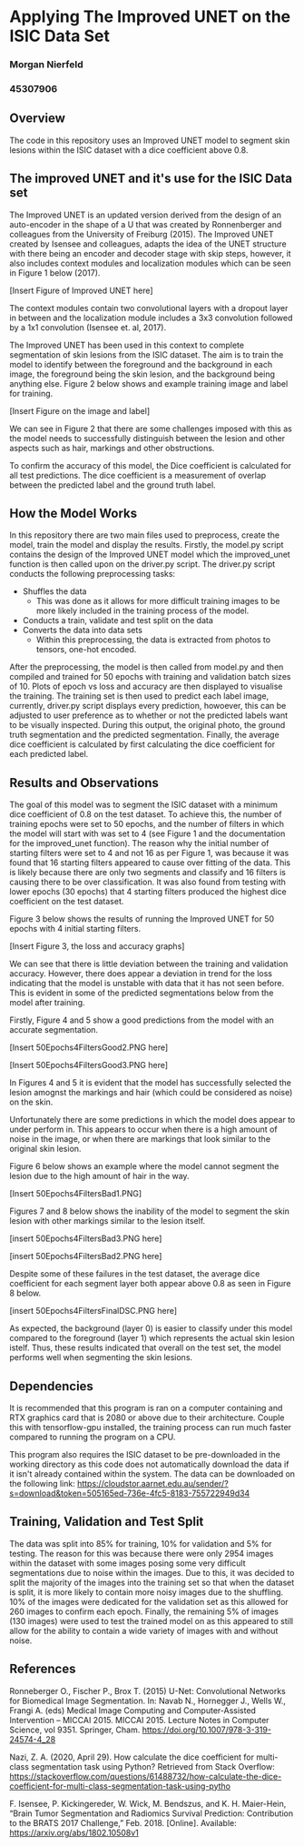 # Applying The Improved UNET on the ISIC Data Set
### Morgan Nierfeld
### 45307906

## Overview

The code in this repository uses an Improved UNET model to segment skin lesions within the ISIC dataset with a dice coefficient above 0.8.

## The improved UNET and it's use for the ISIC Data set

The Improved UNET is an updated version derived from the design of an auto-encoder in the shape of a U that was created by Ronnenberger and colleagues from the University of Freiburg (2015). The Improved UNET created by Isensee and colleagues, adapts the idea of the UNET structure with there being an encoder and decoder stage with skip steps, however, it also includes context modules and localization modules which can be seen in Figure 1 below (2017).

[Insert Figure of Improved UNET here]

The context modules contain two convolutional layers with a dropout layer in between and the localization module includes a 3x3 convolution followed by a 1x1 convolution (Isensee et. al, 2017).

The Improved UNET has been used in this context to complete segmentation of skin lesions from the ISIC dataset. The aim is to train the model to identify between the foreground and the background in each image, the foreground being the skin lesion, and the background being anything else. Figure 2 below shows and example training image and label for training.

[Insert Figure on the image and label]

We can see in Figure 2 that there are some challenges imposed with this as the model needs to successfully distinguish between the lesion and other aspects such as hair, markings and other obstructions.

To confirm the accuracy of this model, the Dice coefficient is calculated for all test predictions. The dice coefficient is a measurement of overlap between the predicted label and the ground truth label.

## How the Model Works

In this repository there are two main files used to preprocess, create the model, train the model and display the results. Firstly, the model.py script contains the design of the Improved UNET model which the improved_unet function is then called upon on the driver.py script. The driver.py script conducts the following preprocessing tasks:
* Shuffles the data
    * This was done as it allows for more difficult training images to be more likely included in the training process of the model.
* Conducts a train, validate and test split on the data
* Converts the data into data sets
    * Within this preprocessing, the data is extracted from photos to tensors, one-hot encoded.

After the preprocessing, the model is then called from model.py and then compiled and trained for 50 epochs with training and validation batch sizes of 10. Plots of epoch vs loss and accuracy are then displayed to visualise the training. The training set is then used to predict each label image, currently, driver.py script displays every prediction, howoever, this can be adjusted to user preference as to whether or not the predicted labels want to be visually inspected. During this output, the original photo, the ground truth segmentation and the predicted segmentation. Finally, the average dice coefficient is calculated by first calculating the dice coefficient for each predicted label.

## Results and Observations

The goal of this model was to segment the ISIC dataset with a minimum dice coefficient of 0.8 on the test dataset. To achieve this, the number of training epochs were set to 50 epochs, and the number of filters in which the model will start with was set to 4 (see Figure 1 and the documentation for the improved_unet function). The reason why the initial number of starting filters were set to 4 and not 16 as per Figure 1, was because it was found that 16 starting filters appeared to cause over fitting of the data. This is likely because there are only two segments and classify and 16 filters is causing there to be over classification. It was also found from testing with lower epochs (30 epochs) that 4 starting filters produced the highest dice coefficient on the test dataset.

Figure 3 below shows the results of running the Improved UNET for 50 epochs with 4 initial starting filters.

[Insert Figure 3, the loss and accuracy graphs]

We can see that there is little deviation between the training and validation accuracy. However, there does appear a deviation in trend for the loss indicating that the model is unstable with data that it has not seen before. This is evident in some of the predicted segmentations below from the model after training. 

Firstly, Figure 4 and 5 show a good predictions from the model with an accurate segmentation.

[Insert 50Epochs4FiltersGood2.PNG here]

[Insert 50Epochs4FiltersGood3.PNG here]

In Figures 4 and 5 it is evident that the model has successfully selected the lesion amognst the markings and hair (which could be considered as noise) on the skin.

Unfortunately there are some predictions in which the model does appear to under perform in. This appears to occur when there is a high amount of noise in the image, or when there are markings that look similar to the original skin lesion.

Figure 6 below shows an example where the model cannot segment the lesion due to the high amount of hair in the way.

[Insert 50Epochs4FiltersBad1.PNG]

Figures 7 and 8 below shows the inability of the model to segment the skin lesion with other markings similar to the lesion itself.

[insert 50Epochs4FiltersBad3.PNG here]

[insert 50Epochs4FiltersBad2.PNG here]

Despite some of these failures in the test dataset, the average dice coefficient for each segment layer both appear above 0.8 as seen in Figure 8 below.

[insert 50Epochs4FiltersFinalDSC.PNG here]

As expected, the background (layer 0) is easier to classify under this model compared to the foreground (layer 1) which represents the actual skin lesion istelf. Thus, these results indicated that overall on the test set, the model performs well when segmenting the skin lesions.

## Dependencies

It is recommended that this program is ran on a computer containing and RTX graphics card that is 2080 or above due to their architecture. Couple this with tensorflow-gpu installed, the training process can run much faster compared to running the program on a CPU.

This program also requires the ISIC dataset to be pre-downloaded in the working directory as this code does not automatically download the data if it isn't already contained within the system. The data can be downloaded on the following link:
https://cloudstor.aarnet.edu.au/sender/?s=download&token=505165ed-736e-4fc5-8183-755722949d34

## Training, Validation and Test Split

The data was split into 85% for training, 10% for validation and 5% for testing. The reason for this was because there were only 2954 images within the dataset with some images posing some very difficult segmentations due to noise within the images. Due to this, it was decided to split the majority of the images into the training set so that when the dataset is split, it is more likely to contain more noisy images due to the shuffling. 10% of the images were dedicated for the validation set as this allowed for 260 images to confirm each epoch. Finally, the remaining 5% of images (130 images) were used to test the trained model on as this appeared to still allow for the ability to contain a wide variety of images with and without noise.

## References

Ronneberger O., Fischer P., Brox T. (2015) U-Net: Convolutional Networks for Biomedical Image Segmentation. In: Navab N., Hornegger J., Wells W., Frangi A. (eds) Medical Image Computing and Computer-Assisted Intervention – MICCAI 2015. MICCAI 2015. Lecture Notes in Computer Science, vol 9351. Springer, Cham. https://doi.org/10.1007/978-3-319-24574-4_28

Nazi, Z. A. (2020, April 29). How calculate the dice coefficient for multi-class segmentation task using Python? Retrieved from Stack Overflow: https://stackoverflow.com/questions/61488732/how-calculate-the-dice-coefficient-for-multi-class-segmentation-task-using-pytho


F. Isensee, P. Kickingereder, W. Wick, M. Bendszus, and K. H. Maier-Hein, “Brain Tumor Segmentation and
Radiomics Survival Prediction: Contribution to the BRATS 2017 Challenge,” Feb. 2018. [Online]. Available:
https://arxiv.org/abs/1802.10508v1


